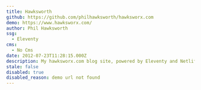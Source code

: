 ```yaml
---
title: Hawksworth
github: https://github.com/philhawksworth/hawksworx.com
demo: https://www.hawksworx.com/
author: Phil Hawksworth
ssg:
  - Eleventy
cms:
  - No Cms
date: 2012-07-23T11:28:15.000Z
description: My hawksworx.com blog site, powered by Eleventy and Netlify
stale: false
disabled: true
disabled_reason: demo url not found
---
```

